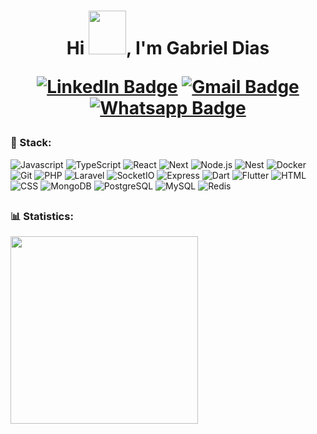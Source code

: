 <h1 align="center">Hi <img src="https://user-images.githubusercontent.com/5713670/87202985-820dcb80-c2b6-11ea-9f56-7ec461c497c3.gif" width="60px" height="70px"/>, I'm Gabriel Dias

[![LinkedIn Badge](https://img.shields.io/badge/LinkedIn-%230077B5.svg?&style=flatsquare&logo=linkedin&logoColor=white=white&link=https://www.linkedin.com/in/gabrieldiaspereira)](https://www.linkedin.com/in/gabrieldiaspereira)
[![Gmail Badge](https://img.shields.io/badge/-gabrieldiaspmg@gmail.com-c14438?style=flatsquare&logo=Gmail&logoColor=white&link=mailto:gabrieldiaspmg@gmail.com)](mailto:gabrieldiaspmg@gmail.com)
[![Whatsapp Badge](https://img.shields.io/badge/-Whatsapp-4CA143?style=flatsquare&labelColor=4CA143&logo=whatsapp&logoColor=white&link=https://api.whatsapp.com/send?phone=5531997469133)](https://api.whatsapp.com/send?phone=5531997469133) </h1>

### 🚀 Stack:

![Javascript](https://img.shields.io/badge/JavaScript-black?style=for-the-badge&logo=javascript&logoColor=F7DF1E)
![TypeScript](https://img.shields.io/badge/TypeScript-black?style=for-the-badge&logo=typescript&logoColor=007ACC)
![React](https://img.shields.io/badge/ReactJS-black?style=for-the-badge&logo=react&logoColor=61DBFB)
![Next](https://img.shields.io/badge/Next-black?style=for-the-badge&logo=next.js)
![Node.js](https://img.shields.io/badge/Node.js-black?style=for-the-badge&logo=nodedotjs&logoColor=339933)
![Nest](https://img.shields.io/badge/Nest-black?style=for-the-badge&logo=nestjs&logoColor=EA2845)
![Docker](https://img.shields.io/badge/Docker-black?style=for-the-badge&logo=docker&logoColor=2496ED)
![Git](https://img.shields.io/badge/git-black.svg?style=for-the-badge&logo=git&logoColor=F05033)
![PHP](https://img.shields.io/badge/PHP-black?style=for-the-badge&logo=php&logoColor=5E7DB0)
![Laravel](https://img.shields.io/badge/Laravel-black?style=for-the-badge&logo=LARAVEL)
![SocketIO](https://img.shields.io/badge/socket.io-black?style=for-the-badge&logo=socket.io)
![Express](https://img.shields.io/badge/express-black?style=for-the-badge&logo=express&logoColor=FF)
![Dart](https://img.shields.io/badge/DART-black?style=for-the-badge&logo=DART&logoColor=blue)
![Flutter](https://img.shields.io/badge/flutter-black?style=for-the-badge&logo=flutter&logoColor=blue)
![HTML](https://img.shields.io/badge/html-black.svg?style=for-the-badge&logo=html5&logoColor=E34F26)
![CSS](https://img.shields.io/badge/css-black.svg?style=for-the-badge&logo=css3&logoColor=1572B6)
![MongoDB](https://img.shields.io/badge/mongoDB-black?style=for-the-badge&logo=mongodb)
![PostgreSQL](https://img.shields.io/badge/postgreSQL-black?style=for-the-badge&logo=postgresql)
![MySQL](https://img.shields.io/badge/mysql-black?style=for-the-badge&logo=mysql)
![Redis](https://img.shields.io/badge/redis-black?style=for-the-badge&logo=redis)


##
### 📊 Statistics:
  
<div>
  <a href="https://github.com/gabrieldiaspereira">
  <img height="300em" src="https://github-readme-stats.vercel.app/api/wakatime?username=gabrieldiaspereira&bg_color=2D3748&title_color=ffffff&icon_color=2F855A&text_color=ffffff&langs_count=22&layout=compact&custom_title=Where%20I%27ve%20been%20working%20lately:"/>
</div>
    
<!-- <p align="left">
  <img src="https://komarev.com/ghpvc/?username=gabrieldiaspereira&label=Profile%20views&color=0e75b6&style=flat" alt="gabrieldiaspereira" />
</p> --> 
